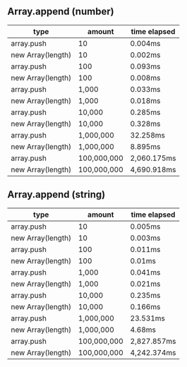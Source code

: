 ## Array.append (number)

|type|amount|time elapsed|
|-|-|-|
array.push|10|0.004ms
new Array(length)|10|0.002ms
array.push|100|0.093ms
new Array(length)|100|0.008ms
array.push|1,000|0.033ms
new Array(length)|1,000|0.018ms
array.push|10,000|0.285ms
new Array(length)|10,000|0.328ms
array.push|1,000,000|32.258ms
new Array(length)|1,000,000|8.895ms
array.push|100,000,000|2,060.175ms
new Array(length)|100,000,000|4,690.918ms
## Array.append (string)

|type|amount|time elapsed|
|-|-|-|
array.push|10|0.005ms
new Array(length)|10|0.003ms
array.push|100|0.011ms
new Array(length)|100|0.01ms
array.push|1,000|0.041ms
new Array(length)|1,000|0.021ms
array.push|10,000|0.235ms
new Array(length)|10,000|0.166ms
array.push|1,000,000|23.531ms
new Array(length)|1,000,000|4.68ms
array.push|100,000,000|2,827.857ms
new Array(length)|100,000,000|4,242.374ms

